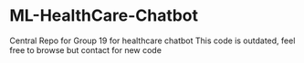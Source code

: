 # ML-HealthCare-Chatbot
Central Repo for Group 19 for healthcare chatbot
This code is outdated, feel free to browse but contact for new code

